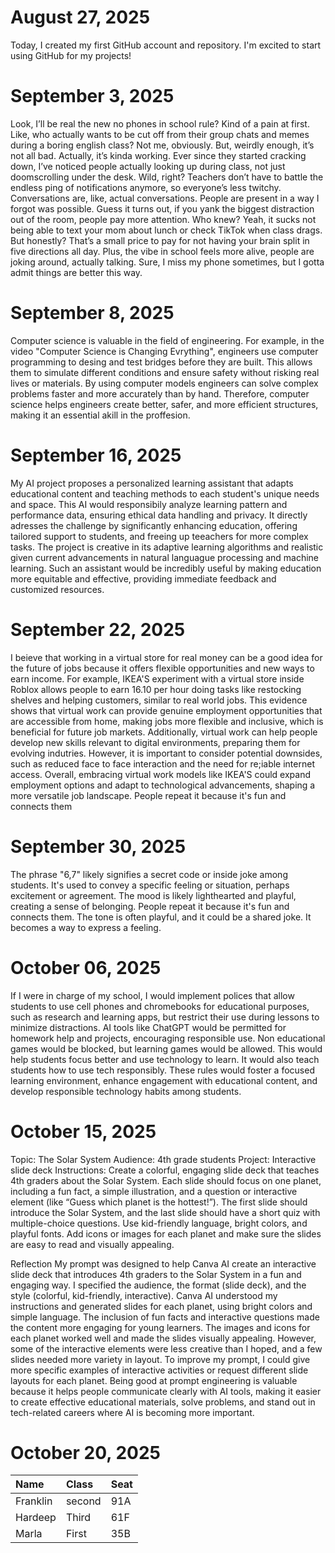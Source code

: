 # August 27, 2025

Today, I created my first GitHub account and repository. I'm excited to start using GitHub for my projects!

# September 3, 2025
Look, I’ll be real the new no phones in school rule? Kind of a pain at first. Like, who actually wants to be cut off from their group chats and memes during a boring english class? Not me, obviously. But, weirdly enough, it’s not all bad. Actually, it’s kinda working.
Ever since they started cracking down, I’ve noticed people actually looking up during class, not just doomscrolling under the desk. Wild, right? Teachers don’t have to battle the endless ping of notifications anymore, so everyone’s less twitchy. Conversations are, like, actual conversations. People are present in a way I forgot was possible. Guess it turns out, if you yank the biggest distraction out of the room, people pay more attention. Who knew?
Yeah, it sucks not being able to text your mom about lunch or check TikTok when class drags. But honestly? That’s a small price to pay for not having your brain split in five directions all day. Plus, the vibe in school feels more alive, people are joking around, actually talking. Sure, I miss my phone sometimes, but I gotta admit things are better this way.

# September 8, 2025
Computer science is valuable in the field of engineering. For example, in the video "Computer Science is Changing Evrything", engineers use computer programming to desing and test bridges before they are built. This allows them to simulate different conditions and ensure safety without risking real lives or materials. By using computer models engineers can solve complex problems faster and more accurately than by hand. Therefore, computer science helps engineers create better, safer, and more efficient structures, making it an essential akill in the proffesion.

# September 16, 2025
My AI project proposes a personalized learning assistant that adapts educational content and teaching methods to each student's unique needs and space. This AI would responsibily analyze learning pattern and performance data, ensuring ethical data handling and privacy. It directly adresses the challenge by significantly enhancing education, offering tailored support to students, and freeing up teeachers for more complex tasks. The project is creative in its adaptive learning algorithms and realistic given current advancements in natural languague processing and machine learning. Such an assistant would be incredibly useful by making education more equitable and effective, providing immediate feedback and customized resources. 

# September 22, 2025
I beieve that working in a virtual store for real money can be a good idea for the future of jobs because it offers flexible opportunities and new ways to earn income. For example, IKEA'S experiment with a virtual store inside Roblox allows people to earn 16.10 per hour doing tasks like restocking shelves and helping customers, similar to real world jobs. This evidence shows that virtual work can provide genuine employment opportunities  that are accessible from home, making jobs more flexible and inclusive, which is beneficial for future job markets. Additionally, virtual work can help people develop new skills relevant to digital environments, preparing them for evolving indutries. However, it is important to consider potential downsides, such as reduced face to face interaction and the need for re;iable internet access. Overall, embracing virtual work models like IKEA'S could expand employment options and adapt to technological advancements, shaping a more versatile job landscape. People repeat it because it's fun and connects them

# September 30, 2025
The phrase "6,7" likely signifies a secret code or inside joke among students. It's used to convey a specific feeling or situation, perhaps excitement or agreement. The mood is likely lighthearted and playful, creating a sense of belonging. People repeat it because it's fun and connects them. The tone is often playful, and it could be a shared joke. It becomes a way to express a feeling.

# October 06, 2025
If I were in charge of my school, I would implement polices that allow students to use cell phones and chromebooks for educational purposes, such as research and learning apps, but restrict their use during lessons to minimize distractions. AI tools like ChatGPT would be permitted for homework help and projects, encouraging responsible use. Non educational games would be blocked, but learning games would be allowed. This would help students focus better and use technology to learn. It would also teach students how to use tech responsibly. These rules would foster a focused learning environment, enhance engagement with educational content, and develop responsible technology habits among students.

# October 15, 2025
Topic: The Solar System
Audience: 4th grade students
Project: Interactive slide deck
Instructions:
Create a colorful, engaging slide deck that teaches 4th graders about the Solar System. Each slide should focus on one planet, including a fun fact, a simple illustration, and a question or interactive element (like “Guess which planet is the hottest!”). The first slide should introduce the Solar System, and the last slide should have a short quiz with multiple-choice questions. Use kid-friendly language, bright colors, and playful fonts. Add icons or images for each planet and make sure the slides are easy to read and visually appealing.

 Reflection
My prompt was designed to help Canva AI create an interactive slide deck that introduces 4th graders to the Solar System in a fun and engaging way. I specified the audience, the format (slide deck), and the style (colorful, kid-friendly, interactive). Canva AI understood my instructions and generated slides for each planet, using bright colors and simple language. The inclusion of fun facts and interactive questions made the content more engaging for young learners. The images and icons for each planet worked well and made the slides visually appealing. However, some of the interactive elements were less creative than I hoped, and a few slides needed more variety in layout. To improve my prompt, I could give more specific examples of interactive activities or request different slide layouts for each planet. Being good at prompt engineering is valuable because it helps people communicate clearly with AI tools, making it easier to create effective educational materials, solve problems, and stand out in tech-related careers where AI is becoming more important.

# October 20, 2025

| Name     | Class | Seat |
| :------- | :---- | :--- |
| Franklin |second |91A   |
| Hardeep  | Third |61F   |
| Marla    |First  |35B   |
